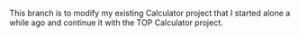 This branch is to modify my existing Calculator project that I started alone a while ago and continue it with the TOP Calculator project. 

<!--test-->